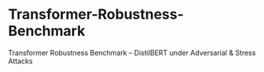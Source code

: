 # Transformer-Robustness-Benchmark
Transformer Robustness Benchmark – DistilBERT under Adversarial &amp; Stress Attacks
